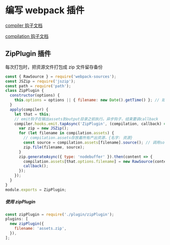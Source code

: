 # 编写 webpack 插件

[compiler 钩子文档](https://webpack.docschina.org/api/compiler-hooks/#hooks)

[compilation 钩子文档](https://webpack.docschina.org/api/compilation-hooks/)

## ZipPlugin 插件

每次打包时，把资源文件打包成 zip 文件留存备份

```js
const { RawSource } = require('webpack-sources');
const JSZip = require('jszip');
const path = require('path');
class ZipPlugin {
  constructor(options) {
    this.options = options || { filename: new Date().getTime() }; // 如果没有传文件名则用时间戳
  }
  apply(compiler) {
    let that = this;
    // emit钩子在输出assets到output目录之前执行。异步钩子，结束要调callback
    compiler.hooks.emit.tapAsync('ZipPlugin', (compilation, callback) => {
      var zip = new JSZip();
      for (let filename in compilation.assets) {
        // compilation.assets存放着所有产出资源，{名字: 资源}
        const source = compilation.assets[filename].source(); // 调用source得到文件内容
        zip.file(filename, source);
      }
      zip.generateAsync({ type: 'nodebuffer' }).then(content => {
        compilation.assets[that.options.filename] = new RawSource(content);
        callback();
      });
    });
  }
}
module.exports = ZipPlugin;
```

##### 使用 zipPlugin

```js
const zipPlugin = require('./plugin/zipPlugin');
plugins: [
  new zipPlugin({
    filename: 'assets.zip',
  }),
];
```
